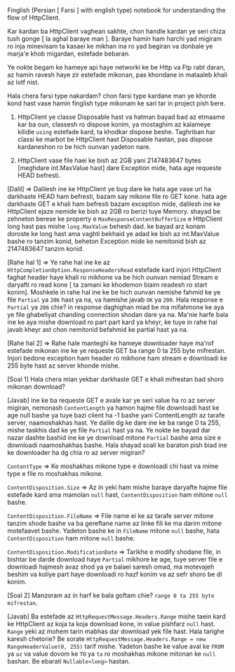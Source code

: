 
Finglish (Persian [ Farsi ] with english type) notebook for understanding the flow of HttpClient.

Kar kardan ba HttpClient vaghean sakhte, chon handle kardan ye seri chiza tush gonge [ la aghal baraye man ]. 
Baraye hamin ham harchi yad migiram ro inja minevisam ta kasaei ke mikhan ina ro yad begiran va donbale ye marja'e khob migardan, estefade bebaran.

Ye nokte begam ke hameye api haye networki ke be Http va Ftp rabt daran, az hamin ravesh haye zir estefade mikonan, pas khondane in mataaleb khali az lotf nist.

Hala chera farsi type nakardam? chon farsi type kardane man ye khorde kond hast vase hamin finglish type mikonam ke sari tar in project pish bere.

1. HttpClient ye classe Disposable hast va hatman bayad bad az etmaame kar ba oun, classesh ro dispose konim, ya mostaghim az kalameye kilidie `using`
   estefade kard, ta khodkar dispose beshe. Taghriban har classi ke marbot be HttpClient hast Disposable hastan, pas dispose kardaneshon ro be hich ounvan
   yadeton nare. 


2. HttpClient vase file haei ke bish az 2GB yani 2147483647 bytes [meghdare int.MaxValue hast] dare Exception mide, hata age requeste HEAD befresti.

[Dalil] =>			Dalilesh ine ke HttpClient ye bug dare ke hata age vase url ha darkhaste HEAD ham befresti, bazam say mikone file ro GET kone.
	hata age darkhaste GET e khali ham befresti bazam exception mide, dalilesh ine ke HttpClient ejaze nemide ke bish az 2GB ro berizi tuye Memory.
	shayad be zehneton berese ke property e	`MaxResponseContentBufferSize` e HttpClient long hast pas mishe	`long.MaxValue` behesh dad. ke bayad arz konam
	doroste ke long hast ama vaghti bekhaid ye adad ke bish az int.MaxValue bashe ro tanzim konid, beheton Exception mide ke nemitonid bish az 2147483647
	tanzim konid.
  
[Rahe hal 1] =>		Ye rahe hal ine ke az `HttpCompletionOption.ResponseHeadersRead` estefade kard injori HttpClient faghat header haye khali ro mikhone
	va be hich ounvan nemiad Stream e daryafti ro read kone [ ta zamani ke khodemon biaim readesh ro start konim]. 
	Moshkele in rahe hal ine ke be hich ounvan nemishe fahmid ke ye file `Partial` ya `206` hast ya na, va hamishe javab `OK` ya `200`.
	Hala response e `Partial` ya `206` chie? in response daghighan miad be ma mifahmone ke aya ye file ghabeliyat chanding connection shodan dare ya na.
	Ma'nie harfe bala ine ke aya mishe download ro part part kard ya kheyr, ke tuye in rahe hal javab kheyr ast chon nemitonid befahmid ke partial hast ya na.

[Rahe hal 2] =>		Rahe hale manteghi ke hameye downloader haye ma'rof estefade mikonan ine ke ye requeste GET ba range 0 ta 255 byte mifrestan.
	Injori bedone exception ham header ro mikhone ham stream e downloadi ke 255 byte hast az server khonde mishe.

[Soal 1] Hala chera mian yekbar darkhaste GET e khali mifrestan bad shoro mikonan download?

[Javab] ine ke ba requeste GET e avale kar ye seri value ha ro az server migiran, nemonash `ContentLength` ya hamon hajme file downloadi 
	hast ke age null bashe ya tuye bazi client ha -1 bashe yani ContentLength az tarafe server, naamoshakhas hast. 
	Ye dalile dg ke dare ine ke ba range 0 ta 255, mishe taskhis dad ke ye file `Partial` hast ya na. 
	Ye nokte ke bayad dar nazar dashte bashid ine ke ye download mitone `Partial` bashe ama size e downloadi naamoshakhas bashe.
	Hala shayad soali ke baraton pish biad ine ke downloader ha dg chia ro az server migiran? 
	
`ContentType` => Ke moshakhas mikone type e downloadi chi hast va mime type e file ro moshakhas mikone.
	
`ContentDisposition.Size` => Az in yeki ham mishe baraye daryafte hajme file estefade kard ama mamolan `null` hast, `ContentDisposition` ham mitone `null` bashe.
	
`ContentDisposition.FileName` => File name ei ke az tarafe server mitone tanzim shode bashe va ba gereftane name az linke fili ke ma darim
		mitone motefaavet bashe. Yadeton bashe ke in `FileName` mitone `null` bashe, hata `ContentDisposition` ham mitone `null` bashe.
		
`ContentDisposition.ModificationDate` => Tarikhe e modify shodane file, in bishtar be darde download haye `Partial` mikhore ke age, tuye
		server file e downloadi hajmesh avaz shod ya ye balaei saresh omad, ma motevajeh beshim va koliye part haye downloadi ro hazf konim va
		az sefr shoro be dl konim.

[Soal 2] Manzoram az in harf ke bala goftam chie? `range 0 ta 255 byte mifrestan`.

[Javab] Ba estefade az `HttpRequestMessage.Headers.Range` mishe taein kard ke HttpClient az koja ta koja download kone, in value pishfarz `null` hast.
	`Range` yeki az mohem tarin mabhas dar download yek file hast. 
	Hala tarighe karesh chetorie? Be sorate `HttpRequestMessage.Headers.Range = new RangeHeaderValue(0, 255)` tarif mishe.
	Yadeton bashe ke value aval ke `FROM` ya `az` va value dovom ke `TO` ya `ta` ro moshakhas mikone mitonan ke `null` bashan. 
	Be ebarati `Nullable<long>` hastan.


	
	
